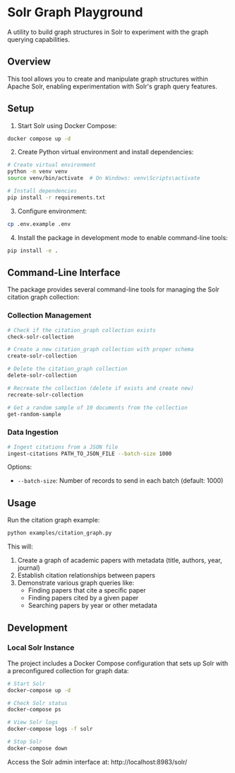 # Solr Graph Playground

A utility to build graph structures in Solr to experiment with the graph querying capabilities.

## Overview

This tool allows you to create and manipulate graph structures within Apache Solr, enabling experimentation with Solr's graph query features.

## Setup

1. Start Solr using Docker Compose:

```bash
docker compose up -d
```

2. Create Python virtual environment and install dependencies:

```bash
# Create virtual environment
python -m venv venv
source venv/bin/activate  # On Windows: venv\Scripts\activate

# Install dependencies
pip install -r requirements.txt
```

3. Configure environment:

```bash
cp .env.example .env
```

4. Install the package in development mode to enable command-line tools:

```bash
pip install -e .
```

## Command-Line Interface

The package provides several command-line tools for managing the Solr citation graph collection:

### Collection Management

```bash
# Check if the citation_graph collection exists
check-solr-collection

# Create a new citation_graph collection with proper schema
create-solr-collection

# Delete the citation_graph collection
delete-solr-collection

# Recreate the collection (delete if exists and create new)
recreate-solr-collection

# Get a random sample of 10 documents from the collection
get-random-sample
```

### Data Ingestion

```bash
# Ingest citations from a JSON file
ingest-citations PATH_TO_JSON_FILE --batch-size 1000
```

Options:
- `--batch-size`: Number of records to send in each batch (default: 1000)

## Usage

Run the citation graph example:

```bash
python examples/citation_graph.py
```

This will:

1. Create a graph of academic papers with metadata (title, authors, year, journal)
2. Establish citation relationships between papers
3. Demonstrate various graph queries like:
   - Finding papers that cite a specific paper
   - Finding papers cited by a given paper
   - Searching papers by year or other metadata

## Development

### Local Solr Instance

The project includes a Docker Compose configuration that sets up Solr with a preconfigured collection for graph data:

```bash
# Start Solr
docker-compose up -d

# Check Solr status
docker-compose ps

# View Solr logs
docker-compose logs -f solr

# Stop Solr
docker-compose down
```

Access the Solr admin interface at: http://localhost:8983/solr/
